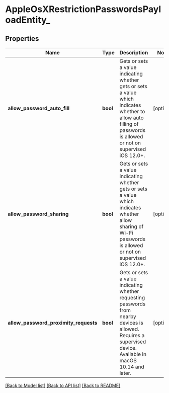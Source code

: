 # AppleOsXRestrictionPasswordsPayloadEntity_

## Properties
Name | Type | Description | Notes
------------ | ------------- | ------------- | -------------
**allow_password_auto_fill** | **bool** | Gets or sets a value indicating whether gets or sets a value which indicates whether to allow auto filling of passwords is allowed or not on supervised iOS 12.0+. | [optional] 
**allow_password_sharing** | **bool** | Gets or sets a value indicating whether gets or sets a value which indicates whether allow sharing of Wi-Fi passwords is allowed or not on supervised iOS 12.0+. | [optional] 
**allow_password_proximity_requests** | **bool** | Gets or sets a value indicating whether requesting passwords from nearby devices is allowed. Requires a supervised device. Available in macOS 10.14 and later. | [optional] 

[[Back to Model list]](../README.md#documentation-for-models) [[Back to API list]](../README.md#documentation-for-api-endpoints) [[Back to README]](../README.md)


